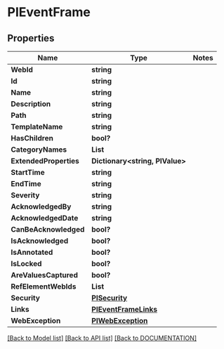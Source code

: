 # PIEventFrame

## Properties
Name | Type | Notes
------------ | ------------- | -------------
**WebId** | **string**
**Id** | **string**
**Name** | **string**
**Description** | **string**
**Path** | **string**
**TemplateName** | **string**
**HasChildren** | **bool?**
**CategoryNames** | **List<string>**
**ExtendedProperties** | **Dictionary<string, PIValue>**
**StartTime** | **string**
**EndTime** | **string**
**Severity** | **string**
**AcknowledgedBy** | **string**
**AcknowledgedDate** | **string**
**CanBeAcknowledged** | **bool?**
**IsAcknowledged** | **bool?**
**IsAnnotated** | **bool?**
**IsLocked** | **bool?**
**AreValuesCaptured** | **bool?**
**RefElementWebIds** | **List<string>**
**Security** | **[**PISecurity**](../Model/PISecurity.md)**
**Links** | **[**PIEventFrameLinks**](../Model/PIEventFrameLinks.md)**
**WebException** | **[**PIWebException**](../Model/PIWebException.md)**

[[Back to Model list]](../../DOCUMENTATION.md#documentation-for-models) [[Back to API list]](../../DOCUMENTATION.md#documentation-for-api-endpoints) [[Back to DOCUMENTATION]](../../DOCUMENTATION.md)
